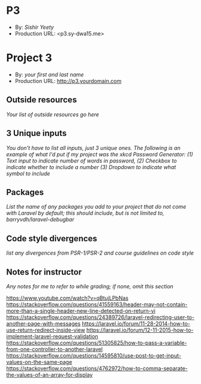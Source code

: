 # P3
+ By: *Sishir Yeety*
+ Production URL: <p3.sy-dwa15.me>

# Project 3
+ By: *your first and last name*
+ Production URL: <http://p3.yourdomain.com>

## Outside resources
*Your list of outside resources go here*

## 3 Unique inputs
*You don't have to list all inputs, just 3 unique ones. The following is an example of what I'd put if my project was the xkcd Password Generator: (1) Text input to indicate number of words in password, (2) Checkbox to indicate whether to include a number (3) Dropdown to indicate what symbol to include*

## Packages
*List the name of any packages you add to your project that do not come with Laravel by default; this should include, but is not limited to, barryvdh/laravel-debugbar*

## Code style divergences
*list any divergences from PSR-1/PSR-2 and course guidelines on code style*

## Notes for instructor
*Any notes for me to refer to while grading; if none, omit this section*


https://www.youtube.com/watch?v=qBtujLPbNas
https://stackoverflow.com/questions/41559163/header-may-not-contain-more-than-a-single-header-new-line-detected-on-return-vi
https://stackoverflow.com/questions/24389726/laravel-redirecting-user-to-another-page-with-messages
https://laravel.io/forum/11-28-2014-how-to-use-return-redirect-inside-view
https://laravel.io/forum/12-11-2015-how-to-implement-laravel-request-validation
https://stackoverflow.com/questions/51305825/how-to-pass-a-variable-from-one-controller-to-another-laravel
https://stackoverflow.com/questions/14595810/use-post-to-get-input-values-on-the-same-page
https://stackoverflow.com/questions/4762972/how-to-comma-separate-the-values-of-an-array-for-display
